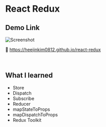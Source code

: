 # React Redux

## Demo Link

![Screenshot](https://user-images.githubusercontent.com/71063574/157178114-34fc020b-92b5-435c-a8d3-522612cfab6e.jpg)

🔗 https://heejinkim0812.github.io/react-redux

</br>

## What I learned

- Store
- Dispatch
- Subscribe
- Reducer
- mapStateToProps
- mapDispatchToProps
- Redux Toolkit
